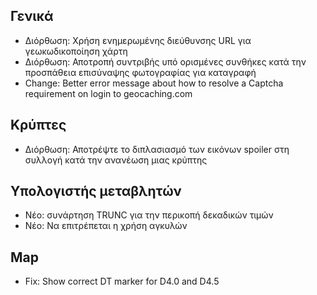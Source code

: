 ## Γενικά
- Διόρθωση: Χρήση ενημερωμένης διεύθυνσης URL για γεωκωδικοποίηση χάρτη
- Διόρθωση: Αποτροπή συντριβής υπό ορισμένες συνθήκες κατά την προσπάθεια επισύναψης φωτογραφίας για καταγραφή
- Change: Better error message about how to resolve a Captcha requirement on login to geocaching.com

## Κρύπτες
- Διόρθωση: Αποτρέψτε το διπλασιασμό των εικόνων spoiler στη συλλογή κατά την ανανέωση μιας κρύπτης

## Υπολογιστής μεταβλητών
- Νέο: συνάρτηση TRUNC για την περικοπή δεκαδικών τιμών
- Νέο: Να επιτρέπεται η χρήση αγκυλών

## Map
- Fix: Show correct DT marker for D4.0 and D4.5
